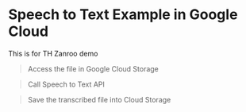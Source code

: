 # Speech to Text Example in Google Cloud
This is for TH Zanroo demo
> Access the file in Google Cloud Storage

> Call Speech to Text API

> Save the transcribed file into Cloud Storage
